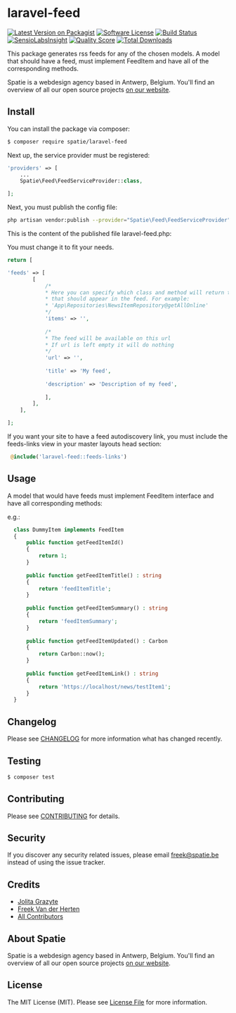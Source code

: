 # laravel-feed

[![Latest Version on Packagist](https://img.shields.io/packagist/v/spatie/laravel-feed.svg?style=flat-square)](https://packagist.org/packages/spatie/laravel-feed)
[![Software License](https://img.shields.io/badge/license-MIT-brightgreen.svg?style=flat-square)](LICENSE.md)
[![Build Status](https://img.shields.io/travis/spatie/laravel-feed/master.svg?style=flat-square)](https://travis-ci.org/spatie/laravel-feed)
[![SensioLabsInsight](https://img.shields.io/sensiolabs/i/2e3adb82-65db-4874-b1f9-ccea2cbe3d0b.svg?style=flat-square)](https://insight.sensiolabs.com/projects/2e3adb82-65db-4874-b1f9-ccea2cbe3d0b)
[![Quality Score](https://img.shields.io/scrutinizer/g/spatie/laravel-feed.svg?style=flat-square)](https://scrutinizer-ci.com/g/spatie/laravel-feed)
[![Total Downloads](https://img.shields.io/packagist/dt/spatie/laravel-feed.svg?style=flat-square)](https://packagist.org/packages/spatie/laravel-feed)

This package generates rss feeds for any of the chosen models. A model that should have a feed, must implement FeedItem and have all of the corresponding methods.

Spatie is a webdesign agency based in Antwerp, Belgium. You'll find an overview of all our open source projects [on our website](https://spatie.be/opensource).

## Install

You can install the package via composer:
``` bash
$ composer require spatie/laravel-feed
```

Next up, the service provider must be registered:

```php
'providers' => [
    ...
    Spatie\Feed\FeedServiceProvider::class,

];
```

Next, you must publish the config file:

```bash
php artisan vendor:publish --provider="Spatie\Feed\FeedServiceProvider"
```

This is the content of the published file laravel-feed.php:

You must change it to fit your needs.

```php
return [

'feeds' => [
        [
            /*
            * Here you can specify which class and method will return the items
            * that should appear in the feed. For example:
            * 'App\Repositories\NewsItemRepository@getAllOnline'
            */
            'items' => '',
            
            /*
            * The feed will be available on this url
            * If url is left empty it will do nothing
            */
            'url' => '',
            
            'title' => 'My feed',
            
            'description' => 'Description of my feed',
        
            ],
        ],
    ],

];
```

If you want your site to have a feed autodiscovery link, 
you must include the feeds-links view
in your master layouts head section:
 
```php
 @include('laravel-feed::feeds-links')
```

## Usage

A model that would have feeds must implement FeedItem interface and have all corresponding methods:

e.g.:
``` php
  class DummyItem implements FeedItem
  {
      public function getFeedItemId()
      {
          return 1;
      }
  
      public function getFeedItemTitle() : string
      {
          return 'feedItemTitle';
      }
  
      public function getFeedItemSummary() : string
      {
          return 'feedItemSummary';
      }
  
      public function getFeedItemUpdated() : Carbon
      {
          return Carbon::now();
      }
  
      public function getFeedItemLink() : string
      {
          return 'https://localhost/news/testItem1';
      }
  }
```

## Changelog

Please see [CHANGELOG](CHANGELOG.md) for more information what has changed recently.

## Testing

``` bash
$ composer test
```

## Contributing

Please see [CONTRIBUTING](CONTRIBUTING.md) for details.

## Security

If you discover any security related issues, please email freek@spatie.be instead of using the issue tracker.

## Credits

- [Jolita Grazyte](https://github.com/JolitaGrazyte)
- [Freek Van der Herten](https://github.com/freekmurze)
- [All Contributors](../../contributors)

## About Spatie
Spatie is a webdesign agency based in Antwerp, Belgium. You'll find an overview of all our open source projects [on our website](https://spatie.be/opensource).

## License

The MIT License (MIT). Please see [License File](LICENSE.md) for more information.
